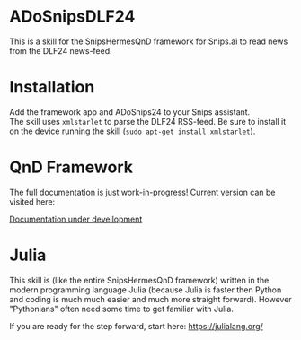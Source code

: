 # ADoSnipsDLF24

This is a skill for the SnipsHermesQnD framework for Snips.ai
to read news from the DLF24 news-feed.

# Installation

Add the framework app and ADoSnips24 to your Snips assistant.   
The skill uses `xmlstarlet` to parse the DLF24 RSS-feed. Be sure 
to install it on the device running the skill 
(`sudo apt-get install xmlstarlet`).


# QnD Framework

 The full documentation is just work-in-progress!
 Current version can be visited here:

 [Documentation under devellopment](https://andreasdominik.github.io/ADoSnipsQnD/dev)

# Julia

This skill is (like the entire SnipsHermesQnD framework) written in the
modern programming language Julia (because Julia is faster
then Python and coding is much much easier and much more straight forward).
However "Pythonians" often need some time to get familiar with Julia.

If you are ready for the step forward, start here: https://julialang.org/

